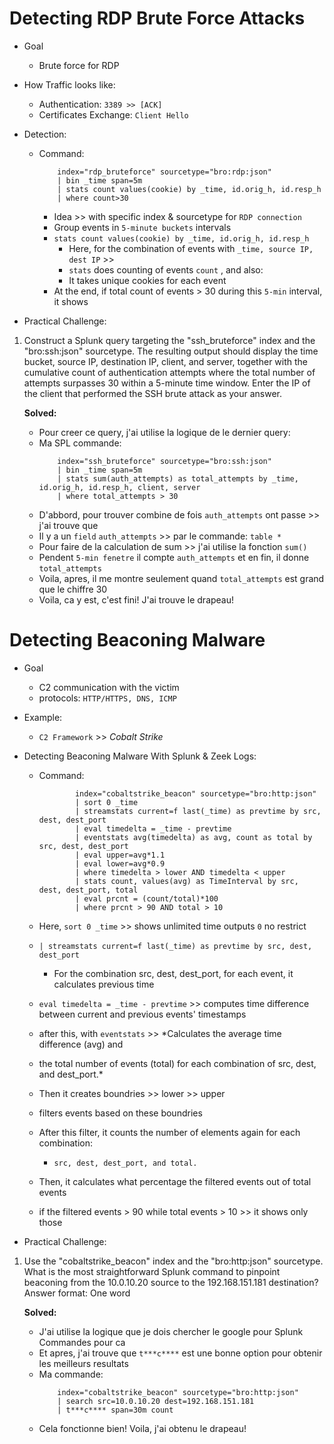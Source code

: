 # Detecting RDP Brute Force Attacks
- Goal
    - Brute force for RDP

- How Traffic looks like:
    - Authentication: `3389 >> [ACK]`
    - Certificates Exchange: `Client Hello`

- Detection:
    - Command:
        ```code
            index="rdp_bruteforce" sourcetype="bro:rdp:json"
            | bin _time span=5m
            | stats count values(cookie) by _time, id.orig_h, id.resp_h
            | where count>30
        ```
        - Idea >> with specific index & sourcetype for `RDP connection`
        - Group events in `5-minute buckets` intervals
        - `stats count values(cookie) by _time, id.orig_h, id.resp_h`
            - Here, for the combination of events with `_time, source IP, dest IP` >>
            - `stats` does counting of events `count` , and also:
            - It takes unique cookies for each event
        - At the end, if total count of events > 30 during this `5-min` interval, it shows

- Practical Challenge:
1. Construct a Splunk query targeting the "ssh_bruteforce" index and the "bro:ssh:json" sourcetype.
   The resulting output should display the time bucket, source IP, destination IP, client, and server,
   together with the cumulative count of authentication attempts where the total number of attempts
   surpasses 30 within a 5-minute time window.
   Enter the IP of the client that performed the SSH brute attack as your answer.

   **Solved:**
    - Pour creer ce query, j'ai utilise la logique de le dernier query:
    - Ma SPL commande:
        ```code
            index="ssh_bruteforce" sourcetype="bro:ssh:json"
            | bin _time span=5m
            | stats sum(auth_attempts) as total_attempts by _time, id.orig_h, id.resp_h, client, server
            | where total_attempts > 30
        ```
    - D'abbord, pour trouver combine de fois `auth_attempts` ont passe >> j'ai trouve que
    - Il y a un `field` `auth_attempts` >> par le commande: `table *`
    - Pour faire de la calculation de sum >> j'ai utilise la fonction `sum()`
    - Pendent `5-min fenetre` il compte `auth_attempts` et en fin, il donne `total_attempts`
    - Voila, apres, il me montre seulement quand `total_attempts` est grand que le chiffre 30
    - Voila, ca y est, c'est fini! J'ai trouve le drapeau!

# Detecting Beaconing Malware
- Goal
    - C2 communication with the victim
    - protocols: `HTTP/HTTPS, DNS, ICMP`

- Example:
    - `C2 Framework` >> *Cobalt Strike*

- Detecting Beaconing Malware With Splunk & Zeek Logs:
    - Command:
        ```code
                index="cobaltstrike_beacon" sourcetype="bro:http:json"
                | sort 0 _time
                | streamstats current=f last(_time) as prevtime by src, dest, dest_port
                | eval timedelta = _time - prevtime
                | eventstats avg(timedelta) as avg, count as total by src, dest, dest_port
                | eval upper=avg*1.1
                | eval lower=avg*0.9
                | where timedelta > lower AND timedelta < upper
                | stats count, values(avg) as TimeInterval by src, dest, dest_port, total
                | eval prcnt = (count/total)*100
                | where prcnt > 90 AND total > 10
        ```

    - Here, `sort 0 _time` >> shows unlimited time outputs `0` no restrict
    - `| streamstats current=f last(_time) as prevtime by src, dest, dest_port`
        - For the combination src, dest, dest_port, for each event, it calculates previous time
    - `eval timedelta = _time - prevtime` >> computes time difference between current and previous events' timestamps
    - after this, with `eventstats` >> *Calculates the average time difference (avg) and
    - the total number of events (total) for each combination of src, dest, and dest_port.*
    - Then it creates boundries >> lower >> upper
    - filters events based on these boundries
    - After this filter, it counts the number of elements again for each combination:
        - `src, dest, dest_port, and total.`
    - Then, it calculates what percentage the filtered events out of total events
    - if the filtered events > 90 while total events > 10 >> it shows only those

- Practical Challenge:
1. Use the "cobaltstrike_beacon" index and the "bro:http:json" sourcetype.
   What is the most straightforward Splunk command to pinpoint beaconing from the 10.0.10.20 source to the 192.168.151.181 destination?
   Answer format: One word

   **Solved:**
    - J'ai utilise la logique que je dois chercher le google pour Splunk Commandes pour ca
    - Et apres, j'ai trouve que `t***c****` est une bonne option pour obtenir les meilleurs resultats
    - Ma commande:
        ```code
            index="cobaltstrike_beacon" sourcetype="bro:http:json"
            | search src=10.0.10.20 dest=192.168.151.181
            | t***c**** span=30m count
        ```
    - Cela fonctionne bien! Voila, j'ai obtenu le drapeau!

#













































